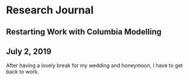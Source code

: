 # Research Journal

## Restarting Work with Columbia Modelling  

## July 2, 2019

After having a lovely break for my wedding and honeymoon, I have to get back to work. 
